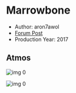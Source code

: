 # Marrowbone

* Author: aron7awol
* [Forum Post](https://www.avsforum.com/threads/bass-eq-for-filtered-movies.2995212/post-56734212)
* Production Year: 2017

## Atmos

![img 0](https://fanart.tv/fanart/movies/399366/moviethumb/marrowbone-5ace0087e1782.jpg)

![img 0](https://i.imgur.com/z8wdITK.png)

